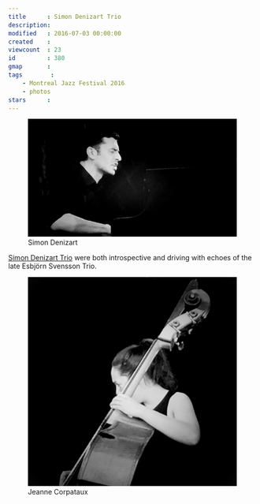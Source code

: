 ```yaml
---
title      : Simon Denizart Trio
description: 
modified   : 2016-07-03 00:00:00
created    : 
viewcount  : 23
id         : 380
gmap       : 
tags        :
    - Montreal Jazz Festival 2016
    - photos
stars      : 
---
```


<figure>
    <img src="img/simon-denizart.jpg">
    <figcaption>Simon Denizart</figcaption>
</figure>

[Simon Denizart Trio](http://www.simondenizart.com) were both introspective and driving with echoes of the late Esbjörn Svensson Trio.

<figure>
    <img src="img/jeanne-corpataux.jpg">
    <figcaption>Jeanne Corpataux</figcaption>
</figure>